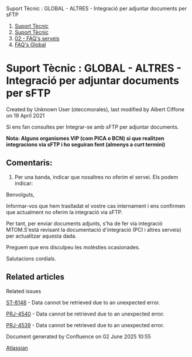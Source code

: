 Suport Tècnic : GLOBAL - ALTRES - Integració per adjuntar documents per sFTP  

1.  [Suport Tècnic](index.html)
2.  [Suport Tècnic](13893782.html)
3.  [02 - FAQ's serveis](26313393.html)
4.  [FAQ's Global](28705585.html)

Suport Tècnic : GLOBAL - ALTRES - Integració per adjuntar documents per sFTP
============================================================================

Created by Unknown User (oteccmorales), last modified by Albert Ciffone on 19 April 2021

Si ens fan consultes per Integrar-se amb sFTP per adjuntar documents.

**Nota: Alguns organismes VIP (com PICA o BCN) si que realitzen integracions via sFTP i ho seguiran fent (almenys a curt termini)**

Comentaris:
-----------

1.  Per una banda, indicar que nosaltres no oferim el servei. Els podem indicar:  
      
    

Benvolguts,

Informar-vos que hem traslladat el vostre cas internament i ens confirmen que actualment no oferim la integració via sFTP. 

Per tant, per enviar documents adjunts, s'ha de fer via integració MTOM.S'està revisant la documentació d'integració (PCI i altres serveis) per actualitzar aquesta dada.

Preguem que ens disculpeu les molèsties ocasionades.

Salutacions cordials.

Related articles
----------------

  

Related issues

[ST-8148](https://contacte.aoc.cat/browse/ST-8148?src=confmacro) - Data cannot be retrieved due to an unexpected error.

[PRJ-4540](https://contacte.aoc.cat/browse/PRJ-4540?src=confmacro) - Data cannot be retrieved due to an unexpected error.

[PRJ-4539](https://contacte.aoc.cat/browse/PRJ-4539?src=confmacro) - Data cannot be retrieved due to an unexpected error.

Document generated by Confluence on 02 June 2025 10:55

[Atlassian](http://www.atlassian.com/)